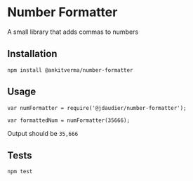 Number Formatter
=========

A small library that adds commas to numbers

## Installation

  `npm install @ankitverma/number-formatter`

## Usage

    var numFormatter = require('@jdaudier/number-formatter');

    var formattedNum = numFormatter(35666);
  
  
  Output should be `35,666`


## Tests

  `npm test`
